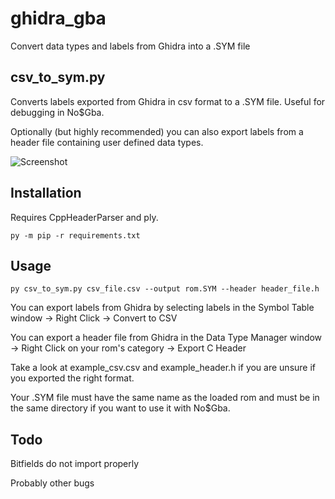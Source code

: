 # ghidra_gba
Convert data types and labels from Ghidra into a .SYM file

## csv_to_sym.py
Converts labels exported from Ghidra in csv format to a .SYM file. Useful for debugging in No$Gba.

Optionally (but highly recommended) you can also export labels from a header file containing user defined data types.

![Screenshot](https://i.ibb.co/z84rQcy/Capture.png)

## Installation
Requires CppHeaderParser and ply.

`py -m pip -r requirements.txt`

## Usage
`py csv_to_sym.py csv_file.csv --output rom.SYM --header header_file.h`


You can export labels from Ghidra by selecting labels in the Symbol Table window -> Right Click -> Convert to CSV

You can export a header file from Ghidra in the Data Type Manager window -> Right Click on your rom's category -> Export C Header

Take a look at example_csv.csv and example_header.h if you are unsure if you exported the right format.

Your .SYM file must have the same name as the loaded rom and must be in the same directory if you want to use it with No$Gba.


## Todo
Bitfields do not import properly

Probably other bugs
